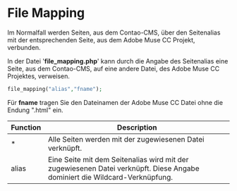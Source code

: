 # File Mapping

Im Normalfall werden Seiten, aus dem Contao-CMS, über den Seitenalias mit der entsprechenden Seite, aus dem Adobe Muse CC Projekt, verbunden.

In der Datei '**file_mapping.php**' kann durch die Angabe des Seitenalias eine Seite, aus dem Contao-CMS, auf eine andere Datei, des Adobe Muse CC Projektes, verweisen.

```php
file_mapping("alias","fname");
```

Für **fname** tragen Sie den Dateinamen der Adobe Muse CC Datei ohne die Endung ".html" ein.

| Function | Description |
| -- | -- |
| * |Alle Seiten werden mit der zugewiesenen Datei verknüpft.|
| alias |Eine Seite mit dem Seitenalias wird mit der zugewiesenen Datei verknüpft. Diese Angabe dominiert die Wildcard-Verknüpfung.|